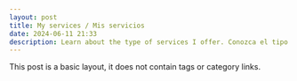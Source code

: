 ```yaml
---
layout: post
title: My services / Mis servicios
date: 2024-06-11 21:33
description: Learn about the type of services I offer. Conozca el tipo de servicios que ofrezco.
---
```


This post is a basic layout, it does not contain tags or category links.
